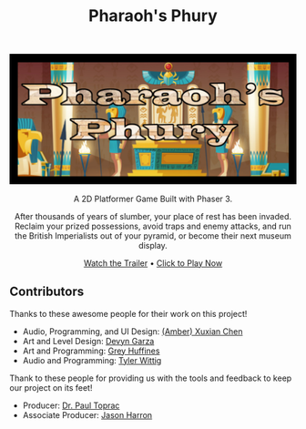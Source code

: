 <!-- Page Title -->
<h1 align="center"> Pharaoh's Phury </h1> <br>

<!-- Title Image -->
<p align="center">
  <img border="0" alt="Pharaoh's Phury - Title Card" src="/assets/images/menuCropped.png">
</p>

<!-- Game Description -->
<p align="center">
  A 2D Platformer Game Built with Phaser 3.
</p>

<p align="center">
  After thousands of years of slumber, your place of rest has been invaded. Reclaim your prized possessions, avoid traps and enemy attacks, and run the British Imperialists out of your pyramid, or become their next museum display.
</p>

<!-- Links -->
<p align="center">
  <a href="https://youtu.be/IQX4wJzflHA">Watch the Trailer</a>
  •
  <a href="https://twit96.github.io/PharaohsPhury_Phaser3/">Click to Play Now</a>
</p>

## Contributors
Thanks to these awesome people for their work on this project!
 - Audio, Programming, and UI Design: [(Amber) Xuxian Chen ](https://www.linkedin.com/in/xuxian-chen-81b648b5/)
 - Art and Level Design: [Devyn Garza ](https://www.linkedin.com/in/devyn-garza-858541160/)
 - Art and Programming: [Grey Huffines ](https://www.linkedin.com/in/grey-huffines-45364a137/)
 - Audio and Programming: [Tyler Wittig ](https://www.linkedin.com/in/tylerwittig/)

Thank to these people for providing us with the tools and feedback to keep our project on its feet!
 - Producer: [Dr. Paul Toprac ](https://www.linkedin.com/in/paultoprac/)
 - Associate Producer: [Jason Harron ](https://www.linkedin.com/in/jason-harron-a5ba06b/)
